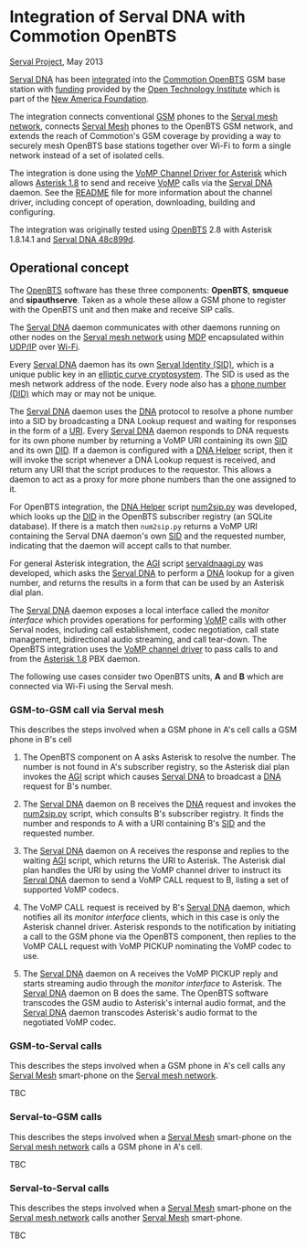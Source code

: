Integration of Serval DNA with Commotion OpenBTS
================================================
[Serval Project][], May 2013

[Serval DNA][] has been [integrated][] into the [Commotion OpenBTS][] GSM base
station with [funding][] provided by the [Open Technology Institute][OTI] which
is part of the [New America Foundation][NAF]. 

The integration connects conventional [GSM][] phones to the [Serval mesh
network][], connects [Serval Mesh][] phones to the OpenBTS GSM network, and
extends the reach of Commotion's GSM coverage by providing a way to securely
mesh OpenBTS base stations together over Wi-Fi to form a single network instead
of a set of isolated cells.

The integration is done using the [VoMP Channel Driver for
Asterisk](./README.md) which allows [Asterisk 1.8][] to send and receive
[VoMP][] calls via the [Serval DNA][] daemon.  See the [README](./README.md)
file for more information about the channel driver, including concept of
operation, downloading, building and configuring.

The integration was originally tested using [OpenBTS][] 2.8 with Asterisk
1.8.14.1 and [Serval DNA 48c899d][].

Operational concept
-------------------

The [OpenBTS][] software has these three components: **OpenBTS**, **smqueue**
and **sipauthserve**. Taken as a whole these allow a GSM phone to register with
the OpenBTS unit and then make and receive SIP calls. 

The [Serval DNA][] daemon communicates with other daemons running on other
nodes on the [Serval mesh network][] using [MDP][] encapsulated within
[UDP/IP][] over [Wi-Fi][].

Every [Serval DNA][] daemon has its own [Serval Identity (SID)][SID], which is
a unique public key in an [elliptic curve cryptosystem][crypto].  The SID is
used as the mesh network address of the node.  Every node also has a [phone
number (DID)][DID] which may or may not be unique.

The [Serval DNA][] daemon uses the [DNA][] protocol to resolve a phone number
into a SID by broadcasting a DNA Lookup request and waiting for responses in
the form of a [URI][].  Every [Serval DNA][] daemon responds to DNA requests
for its own phone number by returning a VoMP URI containing its own [SID][] and
its own [DID][].  If a daemon is configured with a [DNA Helper][] script, then
it will invoke the script whenever a DNA Lookup request is received, and return
any URI that the script produces to the requestor.  This allows a daemon to act
as a proxy for more phone numbers than the one assigned to it.

For OpenBTS integration, the [DNA Helper][] script [num2sip.py][] was
developed, which looks up the [DID][] in the OpenBTS subscriber registry (an
SQLite database).  If there is a match then `num2sip.py` returns a VoMP URI
containing the Serval DNA daemon's own [SID][] and the requested number,
indicating that the daemon will accept calls to that number.

For general Asterisk integration, the [AGI][] script [servaldnaagi.py][] was
developed, which asks the [Serval DNA][] to perform a [DNA][] lookup for a
given number, and returns the results in a form that can be used by an Asterisk
dial plan.

The [Serval DNA][] daemon exposes a local interface called the *monitor
interface* which provides operations for performing [VoMP][] calls with other
Serval nodes, including call establishment, codec negotiation, call state
management, bidirectional audio streaming, and call tear-down.  The OpenBTS
integration uses the [VoMP channel driver](./README.md) to pass calls to and
from the [Asterisk 1.8][] PBX daemon.

The following use cases consider two OpenBTS units, **A** and **B** which are
connected via Wi-Fi using the Serval mesh.

### GSM-to-GSM call via Serval mesh

This describes the steps involved when a GSM phone in A's cell calls a GSM
phone in B's cell

1. The OpenBTS component on A asks Asterisk to resolve the number.  The number
is not found in A's subscriber registry, so the Asterisk dial plan invokes the
[AGI][] script which causes [Serval DNA][] to broadcast a [DNA][] request for
B's number.

2. The [Serval DNA][] daemon on B receives the [DNA][] request and invokes the
[num2sip.py][] script, which consults B's subscriber registry.  It finds the
number and responds to A with a URI containing B's [SID][] and the requested
number.

3. The [Serval DNA][] daemon on A receives the response and replies to the
waiting [AGI][] script, which returns the URI to Asterisk.  The Asterisk dial
plan handles the URI by using the VoMP channel driver to instruct its [Serval
DNA][] daemon to send a VoMP CALL request to B, listing a set of supported VoMP
codecs.

4. The VoMP CALL request is received by B's [Serval DNA][] daemon, which
notifies all its *monitor interface* clients, which in this case is only the
Asterisk channel driver.  Asterisk responds to the notification by initiating a
call to the GSM phone via the OpenBTS component, then replies to the VoMP CALL
request with VoMP PICKUP nominating the VoMP codec to use.

5. The [Serval DNA][] daemon on A receives the VoMP PICKUP reply and starts
streaming audio through the *monitor interface* to Asterisk.  The [Serval
DNA][] daemon on B does the same.  The OpenBTS software transcodes the GSM
audio to Asterisk's internal audio format, and the [Serval DNA][] daemon
transcodes Asterisk's audio format to the negotiated VoMP codec.

### GSM-to-Serval calls

This describes the steps involved when a GSM phone in A's cell calls any
[Serval Mesh][] smart-phone on the [Serval mesh network][].

TBC

### Serval-to-GSM calls

This describes the steps involved when a [Serval Mesh][] smart-phone on the
[Serval mesh network][] calls a GSM phone in A's cell.

TBC

### Serval-to-Serval calls

This describes the steps involved when a [Serval Mesh][] smart-phone on the
[Serval mesh network][] calls another [Serval Mesh][] smart-phone.

TBC



[Serval Project]: http://www.servalproject.org/
[Commotion OpenBTS]: https://commotionwireless.net/projects/openbts
[Serval DNA]: http://developer.servalproject.org/dokuwiki/doku.php?id=content:servaldna:
[Serval mesh network]: http://developer.servalproject.org/dokuwiki/doku.php?id=content:tech:mesh_network
[Serval Mesh]: http://developer.servalproject.org/dokuwiki/doku.php?id=content:servalmesh:
[integrated]: http://developer.servalproject.org/dokuwiki/doku.php?id=content:tech:commotion_openbts
[funding]: http://developer.servalproject.org/dokuwiki/doku.php?id=content:activity:naf1
[OTI]: http://oti.newamerica.net/
[NAF]: http://www.newamerica.net/
[OpenBTS]: http://wush.net/trac/rangepublic/wiki
[Asterisk 1.8]: http://www.asterisk.org/downloads/asterisk-news/asterisk-180-released
[Serval DNA 48c899d]: https://github.com/servalproject/serval-dna/commit/48c899df39be2ab9fc2ec5e83cf61beaffcdccfe
[GSM]: http://en.wikipedia.org/wiki/GSM
[VoMP]: http://developer.servalproject.org/dokuwiki/doku.php?id=content:tech:vomp
[MDP]: http://developer.servalproject.org/dokuwiki/doku.php?id=content:tech:mdp
[UDP/IP]: https://en.wikipedia.org/wiki/User_Datagram_Protocol
[Wi-Fi]: http://en.wikipedia.org/wiki/Wi-Fi
[DNA]: http://developer.servalproject.org/dokuwiki/doku.php?id=content:tech:dna
[DNA Helper]: http://developer.servalproject.org/dokuwiki/doku.php?id=content:tech:dna_helper
[DID]: http://developer.servalproject.org/dokuwiki/doku.php?id=content:tech:did
[SID]: http://developer.servalproject.org/dokuwiki/doku.php?id=content:tech:sid
[crypto]: http://developer.servalproject.org/dokuwiki/doku.php?id=content:tech:crypto
[AGI]: http://en.wikipedia.org/wiki/Asterisk_Gateway_Interface
[URI]: http://en.wikipedia.org/wiki/Uniform_resource_identifier
[num2sip.py]: ./conf_adv/num2sip.py
[servaldnaagi.py]: ./servaldnaagi.py
